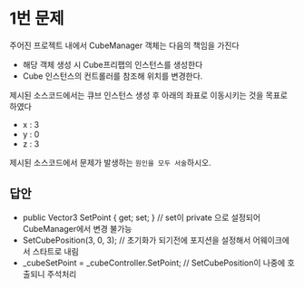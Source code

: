 # 1번 문제

주어진 프로젝트 내에서 CubeManager 객체는 다음의 책임을 가진다
- 해당 객체 생성 시 Cube프리팹의 인스턴스를 생성한다
- Cube 인스턴스의 컨트롤러를 참조해 위치를 변경한다.

제시된 소스코드에서는 큐브 인스턴스 생성 후 아래의 좌표로 이동시키는 것을 목표로 하였다
- x : 3
- y : 0
- z : 3

제시된 소스코드에서 문제가 발생하는 `원인을 모두 서술`하시오.

## 답안
- public Vector3 SetPoint { get; set; } // set이 private 으로 설정되어 CubeManager에서 변경 불가능
- SetCubePosition(3, 0, 3); // 초기화가 되기전에 포지션을 설정해서 어웨이크에서 스타트로 내림
- _cubeSetPoint = _cubeController.SetPoint; // SetCubePosition이 나중에 호출되니 주석처리

